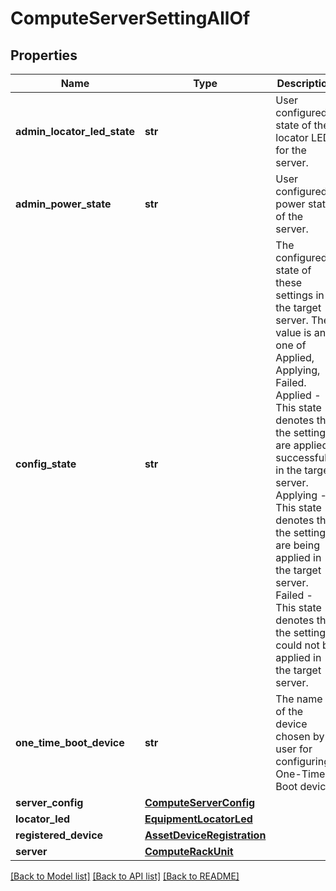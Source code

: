 # ComputeServerSettingAllOf

## Properties
Name | Type | Description | Notes
------------ | ------------- | ------------- | -------------
**admin_locator_led_state** | **str** | User configured state of the locator LED for the server.   | [optional] [default to 'None']
**admin_power_state** | **str** | User configured power state of the server.   | [optional] [default to 'Policy']
**config_state** | **str** | The configured state of these settings in the target server. The value is any one of Applied, Applying, Failed. Applied - This state denotes that the settings are applied successfully in the target server. Applying - This state denotes that the settings are being applied in the target server. Failed - This state denotes that the settings could not be applied in the target server.   | [optional] [readonly] [default to 'Applied']
**one_time_boot_device** | **str** | The name of the device chosen by user for configuring One-Time Boot device.   | [optional] 
**server_config** | [**ComputeServerConfig**](ComputeServerConfig.md) |  | [optional] 
**locator_led** | [**EquipmentLocatorLed**](.md) |  | [optional] 
**registered_device** | [**AssetDeviceRegistration**](.md) |  | [optional] 
**server** | [**ComputeRackUnit**](.md) |  | [optional] 

[[Back to Model list]](../README.md#documentation-for-models) [[Back to API list]](../README.md#documentation-for-api-endpoints) [[Back to README]](../README.md)


